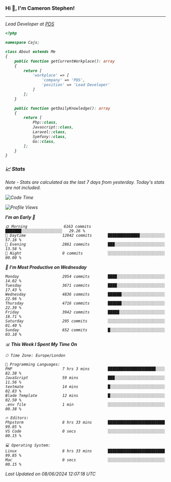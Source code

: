 ### Hi 👋, I'm Cameron Stephen!
<hr>
<p><em>Lead Developer at <a href="https://prindatasolutions.co.uk">PDS</a></p>


```php
<?php

namespace Cajs;

class About extends Me
{
    public function getCurrentWorkplace(): array
    {
        return [
            'workplace' => [
                'company' => 'PDS',
                'position' => 'Lead Developer'
            ]
        ];
    }

    public function getDailyKnowledge(): array
    {
        return [
            Php::class,
            Javascript::class,
            Laravel::class,
            Symfony::class,
            Go::class,
        ];
    }
}
```

### 📈 Stats
<p><em>Note - Stats are calculated as the last 7 days from yesterday. Today's stats are not included.</em></p>


<!--START_SECTION:waka-->
![Code Time](http://img.shields.io/badge/Code%20Time-3%2C836%20hrs%2045%20mins-blue)

![Profile Views](http://img.shields.io/badge/Profile%20Views-0-blue)

**I'm an Early 🐤** 

```text
🌞 Morning                6163 commits        ███████░░░░░░░░░░░░░░░░░░   29.26 % 
🌆 Daytime                12042 commits       ██████████████░░░░░░░░░░░   57.16 % 
🌃 Evening                2861 commits        ███░░░░░░░░░░░░░░░░░░░░░░   13.58 % 
🌙 Night                  0 commits           ░░░░░░░░░░░░░░░░░░░░░░░░░   00.00 % 
```
📅 **I'm Most Productive on Wednesday** 

```text
Monday                   2954 commits        ████░░░░░░░░░░░░░░░░░░░░░   14.02 % 
Tuesday                  3671 commits        ████░░░░░░░░░░░░░░░░░░░░░   17.43 % 
Wednesday                4836 commits        ██████░░░░░░░░░░░░░░░░░░░   22.96 % 
Thursday                 4716 commits        ██████░░░░░░░░░░░░░░░░░░░   22.39 % 
Friday                   3942 commits        █████░░░░░░░░░░░░░░░░░░░░   18.71 % 
Saturday                 295 commits         ░░░░░░░░░░░░░░░░░░░░░░░░░   01.40 % 
Sunday                   652 commits         █░░░░░░░░░░░░░░░░░░░░░░░░   03.10 % 
```


📊 **This Week I Spent My Time On** 

```text
🕑︎ Time Zone: Europe/London

💬 Programming Languages: 
PHP                      7 hrs 3 mins        █████████████████████░░░░   82.38 % 
JavaScript               59 mins             ███░░░░░░░░░░░░░░░░░░░░░░   11.56 % 
textmate                 14 mins             █░░░░░░░░░░░░░░░░░░░░░░░░   02.83 % 
Blade Template           12 mins             █░░░░░░░░░░░░░░░░░░░░░░░░   02.50 % 
.env file                1 min               ░░░░░░░░░░░░░░░░░░░░░░░░░   00.38 % 

🔥 Editors: 
Phpstorm                 8 hrs 33 mins       █████████████████████████   99.85 % 
VS Code                  0 secs              ░░░░░░░░░░░░░░░░░░░░░░░░░   00.15 % 

💻 Operating System: 
Linux                    8 hrs 33 mins       █████████████████████████   99.85 % 
Mac                      0 secs              ░░░░░░░░░░░░░░░░░░░░░░░░░   00.15 % 
```


 Last Updated on 08/06/2024 12:07:18 UTC
<!--END_SECTION:waka-->
